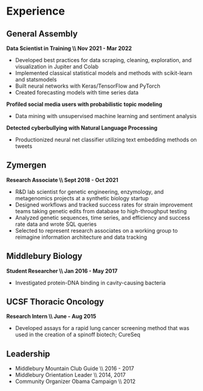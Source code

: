 # Experience 
 
## General Assembly 
**Data Scientist in Training \\\ Nov 2021 - Mar 2022**
- Developed best practices for data scraping, cleaning, exploration, and visualization in Jupiter and Colab 
- Implemented classical statistical models and methods with scikit-learn and statsmodels 
- Built neural networks with Keras/TensorFlow and PyTorch
- Created forecasting models with time series data  

**Profiled social media users with probabilistic topic modeling**
- Data mining with unsupervised machine learning and sentiment analysis 

**Detected cyberbullying with Natural Language Processing**
- Productionized neural net classifier utilizing text embedding methods on tweets 


## Zymergen                                                       
**Research Associate \\\ Sept 2018 - Oct 2021**
- R&D lab scientist for genetic engineering, enzymology, and metagenomics projects at a synthetic biology startup 
- Designed workflows and tracked success rates for strain improvement teams taking genetic edits from database to high-throughput testing 
- Analyzed genetic sequences, time series, and efficiency and success rate data and wrote SQL queries 
- Selected to represent research associates on a working group to reimagine information architecture and data tracking 


## Middlebury Biology                                          
**Student Researcher \\\ Jan 2016 - May 2017**
- Investigated protein-DNA binding in cavity-causing bacteria


## UCSF Thoracic Oncology 
**Research Intern \\\ June - Aug 2015**
- Developed assays for a rapid lung cancer screening method that was used in the creation of a spinoff biotech; CureSeq


## Leadership
- Middlebury Mountain Club Guide \\\ 2016 - 2017
- Middlebury Orientation Leader \\\ 2014, 2017
- Community Organizer Obama Campaign \\\ 2012
